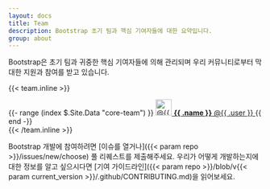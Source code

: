 ```yaml
---
layout: docs
title: Team
description: Bootstrap 초기 팀과 핵심 기여자들에 대한 요약입니다.
group: about
---
```


Bootstrap은 초기 팀과 귀중한 핵심 기여자들에 의해 관리되며 우리 커뮤니티로부터 막대한 지원과 참여를 받고 있습니다.

{{< team.inline >}}
<div class="list-group mb-3">
  {{- range (index $.Site.Data "core-team") }}
    <a class="list-group-item list-group-item-action d-flex align-items-center" href="https://github.com/{{ .user }}">
      <img src="https://github.com/{{ .user }}.png" alt="@{{ .user }}" width="32" height="32" class="rounded me-2" loading="lazy">
      <span>
        <strong>{{ .name }}</strong> @{{ .user }}
      </span>
    </a>
  {{ end -}}
</div>
{{< /team.inline >}}

Bootstrap 개발에 참여하려면 [이슈를 열거나]({{< param repo >}}/issues/new/choose) 풀 리퀘스트를 제출해주세요. 우리가 어떻게 개발하는지에 대한 정보를 알고 싶으시다면 [기여 가이드라인]({{< param repo >}}/blob/v{{< param current_version >}}/.github/CONTRIBUTING.md)을 읽어보세요.
